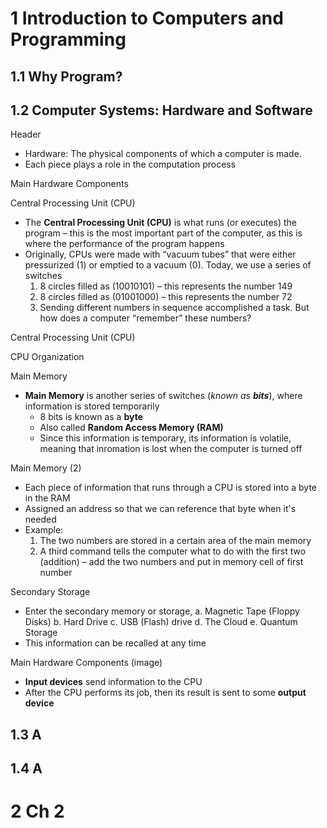 # 1  Introduction to Computers and Programming
## 1.1 	Why Program?
## 1.2  Computer Systems: Hardware and Software
Header
* Hardware: The physical components of which a computer is made.
* Each piece plays a role in the computation process

Main Hardware Components 

Central Processing Unit (CPU)
* The __Central Processing Unit (CPU)__ is what runs (or executes) the program – this is the most important part of the computer, as this is where the performance of the program happens
* Originally, CPUs were made with “vacuum tubes” that were either pressurized (1) or emptied to a vacuum (0). Today, we use a series of switches
  1.	8 circles filled as (10010101) – this represents the number 149
  2.	8 circles filled as (01001000) – this represents the number 72
  3.	Sending different numbers in sequence accomplished a task. But how does a computer “remember” these numbers? 

Central Processing Unit (CPU)

CPU Organization

Main Memory
* __Main Memory__ is another series of switches (*known as __bits__*), where information is stored temporarily
  * 8 bits is known as a __byte__
  * Also called __Random Access Memory (RAM)__
  * Since this information is temporary, its information is volatile, meaning that inromation is lost when the computer is turned off

Main Memory (2)
* Each piece of information that runs through a CPU is stored into a byte in the RAM
* Assigned an address so that we can reference that byte when it's needed
* Example:
  1. The two numbers are stored in a certain area of the main memory
  2. A third command tells the computer what to do with the first two (addition) – add the two numbers and put in memory cell of first number

Secondary Storage
* Enter the secondary memory or storage,
  a.	Magnetic Tape (Floppy Disks)
  b.	Hard Drive
  c.	USB (Flash) drive
  d.	The Cloud
  e.	Quantum Storage
* This information can be recalled at any time

Main Hardware Components (image)
* __Input devices__ send information to the CPU
* After the CPU performs its job, then its result is sent to some __output device__

## 1.3  A

## 1.4  A

# 2  Ch 2
